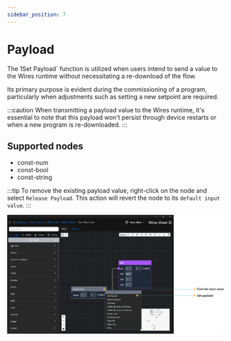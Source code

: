 ```yaml
---
sidebar_position: 7
---
```


# Payload
The 1Set Payload` function is utilized when users intend to send a value to the Wires runtime without necessitating a re-download of the flow.

Its primary purpose is evident during the commissioning of a program, particularly when adjustments such as setting a new setpoint are required.

:::caution
When transmitting a payload value to the Wires runtime, it's essential to note that this payload won't persist through device restarts or when a new program is re-downloaded.
:::

## Supported nodes

- const-num
- const-bool
- const-string


:::tip
To remove the existing payload value, right-click on the node and select `Release Payload`. This action will revert the node to its `default input value`.
:::

![set-payload.png](img/set-payload.png)